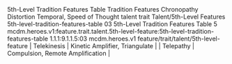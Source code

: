 <ability>
  <name>5th-Level Tradition Features Table</name>
  <keywords>
    <keyword>Tradition</keyword>
  </keywords>
  <type>Features</type>
  <distance>Chronopathy</distance>
  <target>Distortion Temporal, Speed of Thought</target>
  <metadata>
    <class>talent</class>
    <feature_type>trait</feature_type>
    <file_dpath>Talent/5th-Level Features</file_dpath>
    <item_id>5th-level-tradition-features-table</item_id>
    <item_index>03</item_index>
    <item_name>5th-Level Tradition Features Table</item_name>
    <level>5</level>
    <scc>mcdm.heroes.v1:feature.trait.talent.5th-level-feature:5th-level-tradition-features-table</scc>
    <scdc>1.1.1:9.1.1.5:03</scdc>
    <source>mcdm.heroes.v1</source>
    <type>feature/trait/talent/5th-level-feature</type>
  </metadata>
  <effects>
    <effect type="mundane">| Telekinesis | Kinetic Amplifier, Triangulate        |
| Telepathy   | Compulsion, Remote Amplification      |</effect>
  </effects>
</ability>
